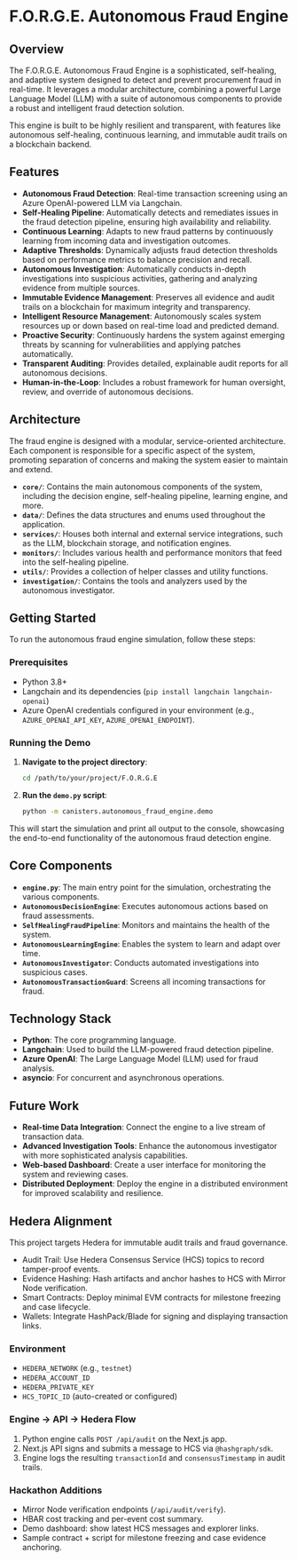 # F.O.R.G.E. Autonomous Fraud Engine

## Overview

The F.O.R.G.E. Autonomous Fraud Engine is a sophisticated, self-healing, and adaptive system designed to detect and prevent procurement fraud in real-time. It leverages a modular architecture, combining a powerful Large Language Model (LLM) with a suite of autonomous components to provide a robust and intelligent fraud detection solution.

This engine is built to be highly resilient and transparent, with features like autonomous self-healing, continuous learning, and immutable audit trails on a blockchain backend.

## Features

-   **Autonomous Fraud Detection**: Real-time transaction screening using an Azure OpenAI-powered LLM via Langchain.
-   **Self-Healing Pipeline**: Automatically detects and remediates issues in the fraud detection pipeline, ensuring high availability and reliability.
-   **Continuous Learning**: Adapts to new fraud patterns by continuously learning from incoming data and investigation outcomes.
-   **Adaptive Thresholds**: Dynamically adjusts fraud detection thresholds based on performance metrics to balance precision and recall.
-   **Autonomous Investigation**: Automatically conducts in-depth investigations into suspicious activities, gathering and analyzing evidence from multiple sources.
-   **Immutable Evidence Management**: Preserves all evidence and audit trails on a blockchain for maximum integrity and transparency.
-   **Intelligent Resource Management**: Autonomously scales system resources up or down based on real-time load and predicted demand.
-   **Proactive Security**: Continuously hardens the system against emerging threats by scanning for vulnerabilities and applying patches automatically.
-   **Transparent Auditing**: Provides detailed, explainable audit reports for all autonomous decisions.
-   **Human-in-the-Loop**: Includes a robust framework for human oversight, review, and override of autonomous decisions.

## Architecture

The fraud engine is designed with a modular, service-oriented architecture. Each component is responsible for a specific aspect of the system, promoting separation of concerns and making the system easier to maintain and extend.

-   **`core/`**: Contains the main autonomous components of the system, including the decision engine, self-healing pipeline, learning engine, and more.
-   **`data/`**: Defines the data structures and enums used throughout the application.
-   **`services/`**: Houses both internal and external service integrations, such as the LLM, blockchain storage, and notification engines.
-   **`monitors/`**: Includes various health and performance monitors that feed into the self-healing pipeline.
-   **`utils/`**: Provides a collection of helper classes and utility functions.
-   **`investigation/`**: Contains the tools and analyzers used by the autonomous investigator.

## Getting Started

To run the autonomous fraud engine simulation, follow these steps:

### Prerequisites

-   Python 3.8+
-   Langchain and its dependencies (`pip install langchain langchain-openai`)
-   Azure OpenAI credentials configured in your environment (e.g., `AZURE_OPENAI_API_KEY`, `AZURE_OPENAI_ENDPOINT`).

### Running the Demo

1.  **Navigate to the project directory**:

    ```sh
    cd /path/to/your/project/F.O.R.G.E
    ```

2.  **Run the `demo.py` script**:

    ```sh
    python -m canisters.autonomous_fraud_engine.demo
    ```

This will start the simulation and print all output to the console, showcasing the end-to-end functionality of the autonomous fraud detection engine.

## Core Components

-   **`engine.py`**: The main entry point for the simulation, orchestrating the various components.
-   **`AutonomousDecisionEngine`**: Executes autonomous actions based on fraud assessments.
-   **`SelfHealingFraudPipeline`**: Monitors and maintains the health of the system.
-   **`AutonomousLearningEngine`**: Enables the system to learn and adapt over time.
-   **`AutonomousInvestigator`**: Conducts automated investigations into suspicious cases.
-   **`AutonomousTransactionGuard`**: Screens all incoming transactions for fraud.

## Technology Stack

-   **Python**: The core programming language.
-   **Langchain**: Used to build the LLM-powered fraud detection pipeline.
-   **Azure OpenAI**: The Large Language Model (LLM) used for fraud analysis.
-   **asyncio**: For concurrent and asynchronous operations.

## Future Work

-   **Real-time Data Integration**: Connect the engine to a live stream of transaction data.
-   **Advanced Investigation Tools**: Enhance the autonomous investigator with more sophisticated analysis capabilities.
-   **Web-based Dashboard**: Create a user interface for monitoring the system and reviewing cases.
-   **Distributed Deployment**: Deploy the engine in a distributed environment for improved scalability and resilience.

## Hedera Alignment

This project targets Hedera for immutable audit trails and fraud governance.

- Audit Trail: Use Hedera Consensus Service (HCS) topics to record tamper-proof events.
- Evidence Hashing: Hash artifacts and anchor hashes to HCS with Mirror Node verification.
- Smart Contracts: Deploy minimal EVM contracts for milestone freezing and case lifecycle.
- Wallets: Integrate HashPack/Blade for signing and displaying transaction links.

### Environment
- `HEDERA_NETWORK` (e.g., `testnet`)
- `HEDERA_ACCOUNT_ID`
- `HEDERA_PRIVATE_KEY`
- `HCS_TOPIC_ID` (auto-created or configured)

### Engine → API → Hedera Flow
1. Python engine calls `POST /api/audit` on the Next.js app.
2. Next.js API signs and submits a message to HCS via `@hashgraph/sdk`.
3. Engine logs the resulting `transactionId` and `consensusTimestamp` in audit trails.

### Hackathon Additions
- Mirror Node verification endpoints (`/api/audit/verify`).
- HBAR cost tracking and per-event cost summary.
- Demo dashboard: show latest HCS messages and explorer links.
- Sample contract + script for milestone freezing and case evidence anchoring.
